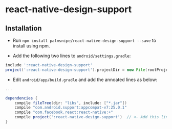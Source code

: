 # react-native-design-support



## Installation

- Run `npm install palmsnipe/react-native-design-support --save` to install using npm.

- Add the following two lines to `android/settings.gradle`:

```gradle
include ':react-native-design-support'
project(':react-native-design-support').projectDir = new File(rootProject.projectDir, '../node_modules/react-native-design-support')
```

- Edit `android/app/build.gradle` and add the annoated lines as below:

```gradle
...

dependencies {
    compile fileTree(dir: "libs", include: ["*.jar"])
    compile "com.android.support:appcompat-v7:25.0.1"
    compile "com.facebook.react:react-native:+"
    compile project(':react-native-design-support')  // <- Add this line
}
```

